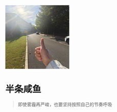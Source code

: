 <!-- _coverpage.md -->
<img src="/picture/8a87d34988c5ea325f867e51ffc0e52.jpg" width="200px"/>

# **半条咸鱼** 
> 即使雾霾再严峻，也要坚持按照自己的节奏呼吸
